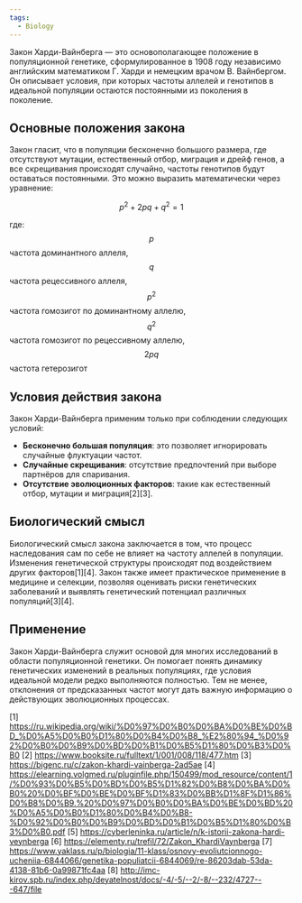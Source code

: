 ```yaml
---
tags:
  - Biology
---
```

Закон Харди-Вайнберга — это основополагающее положение в популяционной генетике, сформулированное в 1908 году независимо английским математиком Г. Харди и немецким врачом В. Вайнбергом. Он описывает условия, при которых частоты аллелей и генотипов в идеальной популяции остаются постоянными из поколения в поколение.

## Основные положения закона

Закон гласит, что в популяции бесконечно большого размера, где отсутствуют мутации, естественный отбор, миграция и дрейф генов, а все скрещивания происходят случайно, частоты генотипов будут оставаться постоянными. Это можно выразить математически через уравнение:

$$
p^2 + 2pq + q^2 = 1
$$

где:
$$p$$ частота доминантного аллеля,
 $$q$$ частота рецессивного аллеля,
 $$p^2$$ частота гомозигот по доминантному аллелю,
 $$q^2$$ частота гомозигот по рецессивному аллелю,
 $$2pq$$ частота гетерозигот

## Условия действия закона

Закон Харди-Вайнберга применим только при соблюдении следующих условий:
- **Бесконечно большая популяция**: это позволяет игнорировать случайные флуктуации частот.
- **Случайные скрещивания**: отсутствие предпочтений при выборе партнёров для спаривания.
- **Отсутствие эволюционных факторов**: такие как естественный отбор, мутации и миграция[2][3].

## Биологический смысл

Биологический смысл закона заключается в том, что процесс наследования сам по себе не влияет на частоту аллелей в популяции. Изменения генетической структуры происходят под воздействием других факторов[1][4]. Закон также имеет практическое применение в медицине и селекции, позволяя оценивать риски генетических заболеваний и выявлять генетический потенциал различных популяций[3][4].

## Применение

Закон Харди-Вайнберга служит основой для многих исследований в области популяционной генетики. Он помогает понять динамику генетических изменений в реальных популяциях, где условия идеальной модели редко выполняются полностью. Тем не менее, отклонения от предсказанных частот могут дать важную информацию о действующих эволюционных процессах.



[1] https://ru.wikipedia.org/wiki/%D0%97%D0%B0%D0%BA%D0%BE%D0%BD_%D0%A5%D0%B0%D1%80%D0%B4%D0%B8_%E2%80%94_%D0%92%D0%B0%D0%B9%D0%BD%D0%B1%D0%B5%D1%80%D0%B3%D0%B0
[2] https://www.booksite.ru/fulltext/1/001/008/118/477.htm
[3] https://bigenc.ru/c/zakon-khardi-vainberga-2ad5ae
[4] https://elearning.volgmed.ru/pluginfile.php/150499/mod_resource/content/1/%D0%93%D0%B5%D0%BD%D0%B5%D1%82%D0%B8%D0%BA%D0%B0%20%D0%BF%D0%BE%D0%BF%D1%83%D0%BB%D1%8F%D1%86%D0%B8%D0%B9.%20%D0%97%D0%B0%D0%BA%D0%BE%D0%BD%20%D0%A5%D0%B0%D1%80%D0%B4%D0%B8-%D0%92%D0%B0%D0%B9%D0%BD%D0%B1%D0%B5%D1%80%D0%B3%D0%B0.pdf
[5] https://cyberleninka.ru/article/n/k-istorii-zakona-hardi-veynberga
[6] https://elementy.ru/trefil/72/Zakon_KhardiVaynberga
[7] https://www.yaklass.ru/p/biologia/11-klass/osnovy-evoliutcionnogo-ucheniia-6844066/genetika-populiatcii-6844069/re-86203dab-53da-4138-81b6-0a99871fc4aa
[8] http://imc-kirov.spb.ru/index.php/deyatelnost/docs/-4/-5/--2/-8/--232/4727---647/file